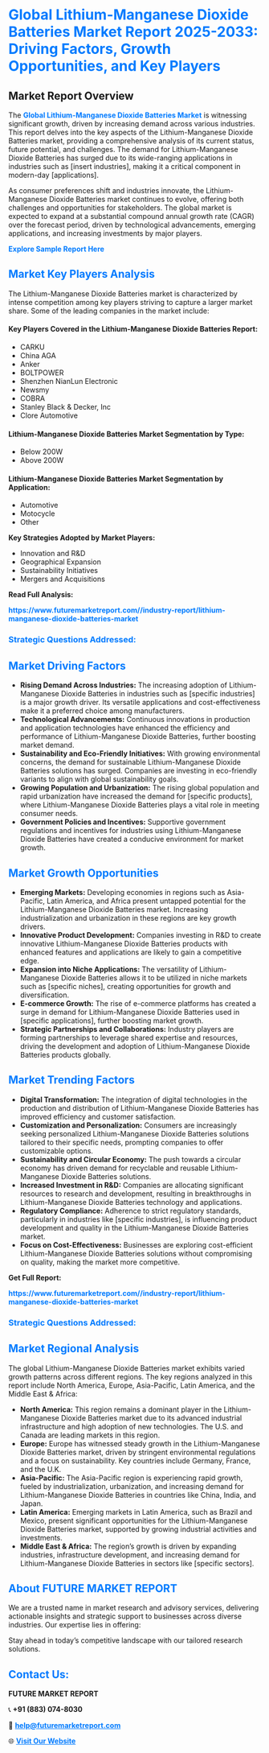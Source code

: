 <h1 style="color: #007BFF;">Global Lithium-Manganese Dioxide Batteries Market Report 2025-2033: Driving Factors, Growth Opportunities, and Key Players</h1>

<section id="overview">
<h2>Market Report Overview</h2>
<p>The <a href="https://www.futuremarketreport.com//industry-report/lithium-manganese-dioxide-batteries-market" style="color: #007BFF; text-decoration: none;"><strong>Global Lithium-Manganese Dioxide Batteries Market</strong></a> is witnessing significant growth, driven by increasing demand across various industries. This report delves into the key aspects of the Lithium-Manganese Dioxide Batteries market, providing a comprehensive analysis of its current status, future potential, and challenges. The demand for Lithium-Manganese Dioxide Batteries has surged due to its wide-ranging applications in industries such as [insert industries], making it a critical component in modern-day [applications].</p>
<p>As consumer preferences shift and industries innovate, the Lithium-Manganese Dioxide Batteries market continues to evolve, offering both challenges and opportunities for stakeholders. The global market is expected to expand at a substantial compound annual growth rate (CAGR) over the forecast period, driven by technological advancements, emerging applications, and increasing investments by major players.</p>
</section>

<section id="overview">
<p><a href="https://www.futuremarketreport.com//request-sample/reportId=54719" style="color: #007BFF; text-decoration: none;"><strong>Explore Sample Report Here</strong></a></p>
</section>

<section id="key-players">
<h2 style="color: #007BFF;">Market Key Players Analysis</h2>
<p>The Lithium-Manganese Dioxide Batteries market is characterized by intense competition among key players striving to capture a larger market share. Some of the leading companies in the market include:</p>
<h4>Key Players Covered in the Lithium-Manganese Dioxide Batteries Report:</h4>
<ul><li>CARKU</li><li>China AGA</li><li>Anker</li><li>BOLTPOWER</li><li>Shenzhen NianLun Electronic</li><li>Newsmy</li><li>COBRA</li><li>Stanley Black &amp; Decker, Inc</li><li>Clore Automotive</li></ul>
<h4>Lithium-Manganese Dioxide Batteries Market Segmentation by Type:</h4>
<ul><li>Below 200W</li><li>Above 200W</li></ul>

<h4>Lithium-Manganese Dioxide Batteries Market Segmentation by Application:</h4>
<ul><li>Automotive</li><li>Motocycle</li><li>Other</li></ul>
<p><strong>Key Strategies Adopted by Market Players:</strong></p>
<ul>
<li>Innovation and R&D</li>
<li>Geographical Expansion</li>
<li>Sustainability Initiatives</li>
<li>Mergers and Acquisitions</li>
</ul>
</section>

<section>
<p><strong>Read Full Analysis: </strong></p><a href="https://www.futuremarketreport.com//industry-report/lithium-manganese-dioxide-batteries-market" style="color: #007BFF; text-decoration: none;"><strong>https://www.futuremarketreport.com//industry-report/lithium-manganese-dioxide-batteries-market</strong></a>
<h3 style="color: #007BFF;">Strategic Questions Addressed:</h3>
</section>

<section id="driving-factors">
<h2 style="color: #007BFF;">Market Driving Factors</h2>
<ul>
<li><strong>Rising Demand Across Industries:</strong> The increasing adoption of Lithium-Manganese Dioxide Batteries in industries such as [specific industries] is a major growth driver. Its versatile applications and cost-effectiveness make it a preferred choice among manufacturers.</li>
<li><strong>Technological Advancements:</strong> Continuous innovations in production and application technologies have enhanced the efficiency and performance of Lithium-Manganese Dioxide Batteries, further boosting market demand.</li>
<li><strong>Sustainability and Eco-Friendly Initiatives:</strong> With growing environmental concerns, the demand for sustainable Lithium-Manganese Dioxide Batteries solutions has surged. Companies are investing in eco-friendly variants to align with global sustainability goals.</li>
<li><strong>Growing Population and Urbanization:</strong> The rising global population and rapid urbanization have increased the demand for [specific products], where Lithium-Manganese Dioxide Batteries plays a vital role in meeting consumer needs.</li>
<li><strong>Government Policies and Incentives:</strong> Supportive government regulations and incentives for industries using Lithium-Manganese Dioxide Batteries have created a conducive environment for market growth.</li>
</ul>
</section>

<section id="growth-opportunities">
<h2 style="color: #007BFF;">Market Growth Opportunities</h2>
<ul>
<li><strong>Emerging Markets:</strong> Developing economies in regions such as Asia-Pacific, Latin America, and Africa present untapped potential for the Lithium-Manganese Dioxide Batteries market. Increasing industrialization and urbanization in these regions are key growth drivers.</li>
<li><strong>Innovative Product Development:</strong> Companies investing in R&D to create innovative Lithium-Manganese Dioxide Batteries products with enhanced features and applications are likely to gain a competitive edge.</li>
<li><strong>Expansion into Niche Applications:</strong> The versatility of Lithium-Manganese Dioxide Batteries allows it to be utilized in niche markets such as [specific niches], creating opportunities for growth and diversification.</li>
<li><strong>E-commerce Growth:</strong> The rise of e-commerce platforms has created a surge in demand for Lithium-Manganese Dioxide Batteries used in [specific applications], further boosting market growth.</li>
<li><strong>Strategic Partnerships and Collaborations:</strong> Industry players are forming partnerships to leverage shared expertise and resources, driving the development and adoption of Lithium-Manganese Dioxide Batteries products globally.</li>
</ul>
</section>

<section id="trending-factors">
<h2 style="color: #007BFF;">Market Trending Factors</h2>
<ul>
<li><strong>Digital Transformation:</strong> The integration of digital technologies in the production and distribution of Lithium-Manganese Dioxide Batteries has improved efficiency and customer satisfaction.</li>
<li><strong>Customization and Personalization:</strong> Consumers are increasingly seeking personalized Lithium-Manganese Dioxide Batteries solutions tailored to their specific needs, prompting companies to offer customizable options.</li>
<li><strong>Sustainability and Circular Economy:</strong> The push towards a circular economy has driven demand for recyclable and reusable Lithium-Manganese Dioxide Batteries solutions.</li>
<li><strong>Increased Investment in R&D:</strong> Companies are allocating significant resources to research and development, resulting in breakthroughs in Lithium-Manganese Dioxide Batteries technology and applications.</li>
<li><strong>Regulatory Compliance:</strong> Adherence to strict regulatory standards, particularly in industries like [specific industries], is influencing product development and quality in the Lithium-Manganese Dioxide Batteries market.</li>
<li><strong>Focus on Cost-Effectiveness:</strong> Businesses are exploring cost-efficient Lithium-Manganese Dioxide Batteries solutions without compromising on quality, making the market more competitive.</li>
</ul>
</section>

<section>
<p><strong>Get Full Report: </strong></p><a href="https://www.futuremarketreport.com//industry-report/lithium-manganese-dioxide-batteries-market" style="color: #007BFF; text-decoration: none;"><strong>https://www.futuremarketreport.com//industry-report/lithium-manganese-dioxide-batteries-market</strong></a>
<h3 style="color: #007BFF;">Strategic Questions Addressed:</h3>
</section>


<section id="regional-analysis">
<h2 style="color: #007BFF;">Market Regional Analysis</h2>
<p>The global Lithium-Manganese Dioxide Batteries market exhibits varied growth patterns across different regions. The key regions analyzed in this report include North America, Europe, Asia-Pacific, Latin America, and the Middle East & Africa:</p>
<ul>
<li><strong>North America:</strong> This region remains a dominant player in the Lithium-Manganese Dioxide Batteries market due to its advanced industrial infrastructure and high adoption of new technologies. The U.S. and Canada are leading markets in this region.</li>
<li><strong>Europe:</strong> Europe has witnessed steady growth in the Lithium-Manganese Dioxide Batteries market, driven by stringent environmental regulations and a focus on sustainability. Key countries include Germany, France, and the U.K.</li>
<li><strong>Asia-Pacific:</strong> The Asia-Pacific region is experiencing rapid growth, fueled by industrialization, urbanization, and increasing demand for Lithium-Manganese Dioxide Batteries in countries like China, India, and Japan.</li>
<li><strong>Latin America:</strong> Emerging markets in Latin America, such as Brazil and Mexico, present significant opportunities for the Lithium-Manganese Dioxide Batteries market, supported by growing industrial activities and investments.</li>
<li><strong>Middle East & Africa:</strong> The region’s growth is driven by expanding industries, infrastructure development, and increasing demand for Lithium-Manganese Dioxide Batteries in sectors like [specific sectors].</li>
</ul>
</section>

<footer>
<h2 style="color: #007BFF;">About FUTURE MARKET REPORT</h2>
<p>We are a trusted name in market research and advisory services, delivering actionable insights and strategic support to businesses across diverse industries. Our expertise lies in offering:</p>

<p>Stay ahead in today’s competitive landscape with our tailored research solutions.</p>

<h2 style="color: #007BFF;">Contact Us:</h2>
<p><strong>FUTURE MARKET REPORT</strong></p>
<p>📞 <strong>+91 (883) 074-8030</strong></p>
<p>📧 <strong><a href="mailto:help@futuremarketreport.com" style="color: #007BFF;">help@futuremarketreport.com</a></strong></p>
<p>🌐 <strong><a href="https://www.futuremarketreport.com/" style="color: #007BFF;">Visit Our Website</a></strong></p>
</footer>